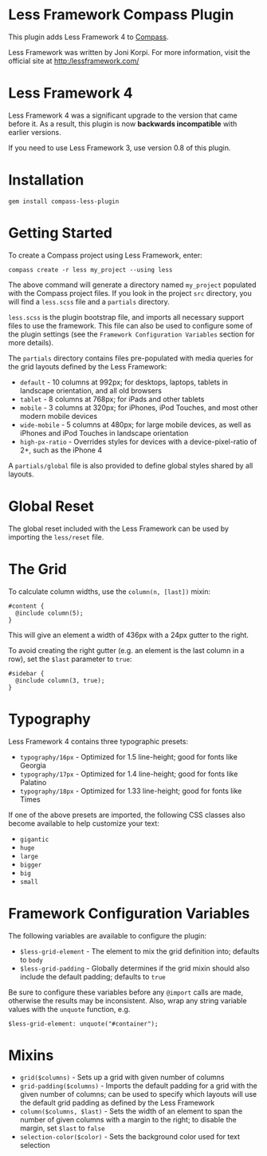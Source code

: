 Less Framework Compass Plugin
=============================

This plugin adds Less Framework 4 to [Compass](http://compass-style.org/).

Less Framework was written by Joni Korpi. For more information, visit the
official site at [http:/lessframework.com/](http://lessframework.com/)


Less Framework 4
================

Less Framework 4 was a significant upgrade to the version that came before it.
As a result, this plugin is now **backwards incompatible** with earlier
versions.

If you need to use Less Framework 3, use version 0.8 of this plugin.


Installation
============

    gem install compass-less-plugin


Getting Started
===============

To create a Compass project using Less Framework, enter:

    compass create -r less my_project --using less

The above command will generate a directory named `my_project` populated with
the Compass project files. If you look in the project `src` directory, you will
find a `less.scss` file and a `partials` directory.

`less.scss` is the plugin bootstrap file, and imports all necessary support
files to use the framework. This file can also be used to configure some of the
plugin settings (see the `Framework Configuration Variables` section for more
details).

The `partials` directory contains files pre-populated with media queries for
the grid layouts defined by the Less Framework:

* `default` - 10 columns at 992px; for desktops, laptops, tablets in landscape
   orientation, and all old browsers
* `tablet` - 8 columns at 768px; for iPads and other tablets
* `mobile` - 3 columns at 320px; for iPhones, iPod Touches, and most other
   modern mobile devices
* `wide-mobile` - 5 columns at 480px; for large mobile devices, as well as
   iPhones and iPod Touches in landscape orientation
* `high-px-ratio` - Overrides styles for devices with a device-pixel-ratio of
   2+, such as the iPhone 4

A `partials/global` file is also provided to define global styles shared by all
layouts.


Global Reset
============

The global reset included with the Less Framework can be used by importing the
`less/reset` file.


The Grid
========

To calculate column widths, use the `column(n, [last])` mixin:

    #content {
      @include column(5);
    }

This will give an element a width of 436px with a 24px gutter to the right.

To avoid creating the right gutter (e.g. an element is the last column in a
row), set the `$last` parameter to `true`:

    #sidebar {
      @include column(3, true);
    }


Typography
==========

Less Framework 4 contains three typographic presets:

* `typography/16px` - Optimized for 1.5 line-height; good for fonts like
   Georgia
* `typography/17px` - Optimized for 1.4 line-height; good for fonts like
   Palatino
* `typography/18px` - Optimized for 1.33 line-height; good for fonts like Times

If one of the above presets are imported, the following CSS classes also become
available to help customize your text:

* `gigantic`
* `huge`
* `large`
* `bigger`
* `big`
* `small`


Framework Configuration Variables
=================================

The following variables are available to configure the plugin:

* `$less-grid-element` - The element to mix the grid definition into; defaults
   to `body`
* `$less-grid-padding` - Globally determines if the grid mixin should also
   include the default padding; defaults to `true`

Be sure to configure these variables before any `@import` calls are made,
otherwise the results may be inconsistent. Also, wrap any string variable
values with the `unquote` function, e.g.

    $less-grid-element: unquote("#container");


Mixins
======

* `grid($columns)` - Sets up a grid with given number of columns
* `grid-padding($columns)` - Imports the default padding for a grid with the
   given number of columns; can be used to specify which layouts will use the
   default grid padding as defined by the Less Framework
* `column($columns, $last)` - Sets the width of an element to span the number
   of given columns with a margin to the right; to disable the margin, set
   `$last` to `false`
* `selection-color($color)` - Sets the background color used for text selection
